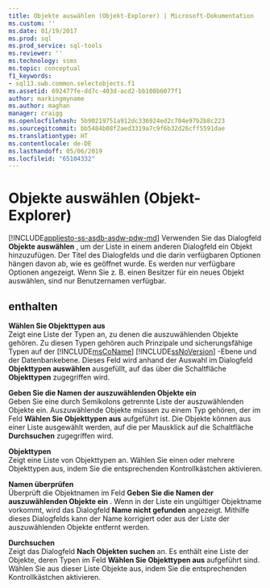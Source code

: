 ```yaml
---
title: Objekte auswählen (Objekt-Explorer) | Microsoft-Dokumentation
ms.custom: ''
ms.date: 01/19/2017
ms.prod: sql
ms.prod_service: sql-tools
ms.reviewer: ''
ms.technology: ssms
ms.topic: conceptual
f1_keywords:
- sql13.swb.common.selectobjects.f1
ms.assetid: 692477fe-dd7c-403d-acd2-bb108b6077f1
author: markingmyname
ms.author: maghan
manager: craigg
ms.openlocfilehash: 5b90219751a912dc336924ed2c704e97b2b8c223
ms.sourcegitcommit: bb5484b08f2aed3319a7c9f6b32d26cff5591dae
ms.translationtype: HT
ms.contentlocale: de-DE
ms.lasthandoff: 05/06/2019
ms.locfileid: "65104332"
---
```

# <a name="select-objects-object-explorer"></a>Objekte auswählen (Objekt-Explorer)
[!INCLUDE[appliesto-ss-asdb-asdw-pdw-md](../../includes/appliesto-ss-asdb-asdw-pdw-md.md)]
Verwenden Sie das Dialogfeld **Objekte auswählen** , um der Liste in einem anderen Dialogfeld ein Objekt hinzuzufügen. Der Titel des Dialogfelds und die darin verfügbaren Optionen hängen davon ab, wie es geöffnet wurde. Es werden nur verfügbare Optionen angezeigt. Wenn Sie z. B. einen Besitzer für ein neues Objekt auswählen, sind nur Benutzernamen verfügbar.  
  
## <a name="options"></a>enthalten  
**Wählen Sie Objekttypen aus**  
Zeigt eine Liste der Typen an, zu denen die auszuwählenden Objekte gehören. Zu diesen Typen gehören auch Prinzipale und sicherungsfähige Typen auf der [!INCLUDE[msCoName](../../includes/msconame_md.md)] [!INCLUDE[ssNoVersion](../../includes/ssnoversion-md.md)] -Ebene und der Datenbankebene. Dieses Feld wird anhand der Auswahl im Dialogfeld **Objekttypen auswählen** ausgefüllt, auf das über die Schaltfläche **Objekttypen** zugegriffen wird.  
  
**Geben Sie die Namen der auszuwählenden Objekte ein**  
Geben Sie eine durch Semikolons getrennte Liste der auszuwählenden Objekte ein. Auszuwählende Objekte müssen zu einem Typ gehören, der im Feld **Wählen Sie Objekttypen aus** aufgeführt ist. Die Objekte können aus einer Liste ausgewählt werden, auf die per Mausklick auf die Schaltfläche **Durchsuchen** zugegriffen wird.  
  
**Objekttypen**  
Zeigt eine Liste von Objekttypen an. Wählen Sie einen oder mehrere Objekttypen aus, indem Sie die entsprechenden Kontrollkästchen aktivieren.  
  
**Namen überprüfen**  
Überprüft die Objektnamen im Feld **Geben Sie die Namen der auszuwählenden Objekte ein** . Wenn in der Liste ein ungültiger Objektname vorkommt, wird das Dialogfeld **Name nicht gefunden** angezeigt. Mithilfe dieses Dialogfelds kann der Name korrigiert oder aus der Liste der auszuwählenden Objekte entfernt werden.  
  
**Durchsuchen**  
Zeigt das Dialogfeld **Nach Objekten suchen** an. Es enthält eine Liste der Objekte, deren Typen im Feld **Wählen Sie Objekttypen aus** aufgeführt sind. Wählen Sie aus dieser Liste Objekte aus, indem Sie die entsprechenden Kontrollkästchen aktivieren.  
  
